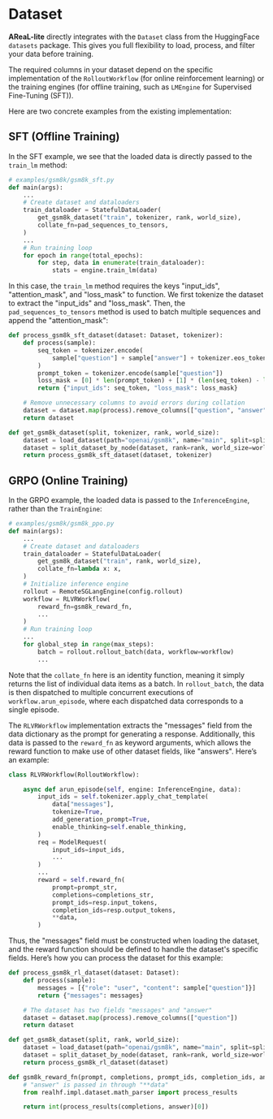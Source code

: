 # Dataset

**AReaL-lite** directly integrates with the `Dataset` class from the HuggingFace
`datasets` package. This gives you full flexibility to load, process, and filter your
data before training.

The required columns in your dataset depend on the specific implementation of the
`RolloutWorkflow` (for online reinforcement learning) or the training engines (for
offline training, such as `LMEngine` for Supervised Fine-Tuning (SFT)).

Here are two concrete examples from the existing implementation:

## SFT (Offline Training)

In the SFT example, we see that the loaded data is directly passed to the `train_lm`
method:

```python
# examples/gsm8k/gsm8k_sft.py
def main(args):
    ...
    # Create dataset and dataloaders
    train_dataloader = StatefulDataLoader(
        get_gsm8k_dataset("train", tokenizer, rank, world_size),
        collate_fn=pad_sequences_to_tensors,
    )
    ...
    # Run training loop
    for epoch in range(total_epochs):
        for step, data in enumerate(train_dataloader):
            stats = engine.train_lm(data)
```

In this case, the `train_lm` method requires the keys "input_ids", "attention_mask", and
"loss_mask" to function. We first tokenize the dataset to extract the "input_ids" and
"loss_mask". Then, the `pad_sequences_to_tensors` method is used to batch multiple
sequences and append the "attention_mask":

```python
def process_gsm8k_sft_dataset(dataset: Dataset, tokenizer):
    def process(sample):
        seq_token = tokenizer.encode(
            sample["question"] + sample["answer"] + tokenizer.eos_token
        )
        prompt_token = tokenizer.encode(sample["question"])
        loss_mask = [0] * len(prompt_token) + [1] * (len(seq_token) - len(prompt_token))
        return {"input_ids": seq_token, "loss_mask": loss_mask}

    # Remove unnecessary columns to avoid errors during collation
    dataset = dataset.map(process).remove_columns(["question", "answer"])
    return dataset

def get_gsm8k_dataset(split, tokenizer, rank, world_size):
    dataset = load_dataset(path="openai/gsm8k", name="main", split=split)
    dataset = split_dataset_by_node(dataset, rank=rank, world_size=world_size)
    return process_gsm8k_sft_dataset(dataset, tokenizer)
```

## GRPO (Online Training)

In the GRPO example, the loaded data is passed to the `InferenceEngine`, rather than the
`TrainEngine`:

```python
# examples/gsm8k/gsm8k_ppo.py
def main(args):
    ...
    # Create dataset and dataloaders
    train_dataloader = StatefulDataLoader(
        get_gsm8k_dataset("train", rank, world_size),
        collate_fn=lambda x: x,
    )
    # Initialize inference engine
    rollout = RemoteSGLangEngine(config.rollout)
    workflow = RLVRWorkflow(
        reward_fn=gsm8k_reward_fn,
        ...
    )
    # Run training loop
    ...
    for global_step in range(max_steps):
        batch = rollout.rollout_batch(data, workflow=workflow)
        ...
```

Note that the `collate_fn` here is an identity function, meaning it simply returns the
list of individual data items as a batch. In `rollout_batch`, the data is then
dispatched to multiple concurrent executions of `workflow.arun_episode`, where each
dispatched data corresponds to a single episode.

The `RLVRWorkflow` implementation extracts the "messages" field from the data dictionary
as the prompt for generating a response. Additionally, this data is passed to the
`reward_fn` as keyword arguments, which allows the reward function to make use of other
dataset fields, like "answers". Here’s an example:

```python
class RLVRWorkflow(RolloutWorkflow):

    async def arun_episode(self, engine: InferenceEngine, data):
        input_ids = self.tokenizer.apply_chat_template(
            data["messages"],
            tokenize=True,
            add_generation_prompt=True,
            enable_thinking=self.enable_thinking,
        )
        req = ModelRequest(
            input_ids=input_ids,
            ...
        )
        ...
        reward = self.reward_fn(
            prompt=prompt_str,
            completions=completions_str,
            prompt_ids=resp.input_tokens,
            completion_ids=resp.output_tokens,
            **data,
        )
```

Thus, the "messages" field must be constructed when loading the dataset, and the reward
function should be defined to handle the dataset's specific fields. Here’s how you can
process the dataset for this example:

```python
def process_gsm8k_rl_dataset(dataset: Dataset):
    def process(sample):
        messages = [{"role": "user", "content": sample["question"]}]
        return {"messages": messages}

    # The dataset has two fields "messages" and "answer"
    dataset = dataset.map(process).remove_columns(["question"])
    return dataset

def get_gsm8k_dataset(split, rank, world_size):
    dataset = load_dataset(path="openai/gsm8k", name="main", split=split)
    dataset = split_dataset_by_node(dataset, rank=rank, world_size=world_size)
    return process_gsm8k_rl_dataset(dataset)

def gsm8k_reward_fn(prompt, completions, prompt_ids, completion_ids, answer, **kwargs):
    # "answer" is passed in through "**data"
    from realhf.impl.dataset.math_parser import process_results

    return int(process_results(completions, answer)[0])
```

